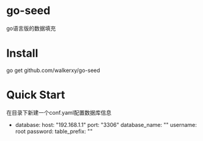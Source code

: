 # go-seed
go语言版的数据填充

# Install
go get github.com/walkerxy/go-seed

# Quick Start
在目录下新建一个conf.yaml配置数据库信息
- database:
    host: "192.168.1.1"
    port: "3306"
    database_name: ""
    username: root
    password: 
    table_prefix: ""
